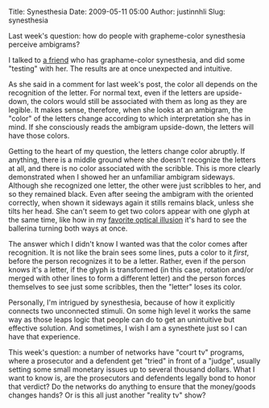 Title: Synesthesia
Date: 2009-05-11 05:00
Author: justinnhli
Slug: synesthesia

Last week's question: how do people with grapheme-color synesthesia
perceive ambigrams?

I talked to [a friend](http://jrscheung.deviantart.com/) who has
graphame-color synesthesia, and did some "testing" with her. The results
are at once unexpected and intuitive.

As she said in a comment for last week's post, the color all depends on
the recognition of the letter. For normal text, even if the letters are
upside-down, the colors would still be associated with them as long as
they are legible. It makes sense, therefore, when she looks at an
ambigram, the "color" of the letters change according to which
interpretation she has in mind. If she consciously reads the ambigram
upside-down, the letters will have those colors.

Getting to the heart of my question, the letters change color abruptly.
If anything, there is a middle ground where she doesn't recognize the
letters at all, and there is no color associated with the scribble. This
is more clearly demonstrated when I showed her an unfamiliar ambigram
sideways. Although she recognized one letter, the other were just
scribbles to her, and so they remained black. Even after seeing the
ambigram with the oriented correctly, when shown it sideways again it
stills remains black, unless she tilts her head. She can't seem to get
two colors appear with one glyph at the same time, like how in my
[favorite optical
illusion](http://www.maniacworld.com/Spinning-Silhouette-Optical-Illusion.html)
it's hard to see the ballerina turning both ways at once.

The answer which I didn't know I wanted was that the color comes after
recognition. It is not like the brain sees some lines, puts a color to
it *first*, before the person recognizes it to be a letter. Rather, even
if the person knows it's a letter, if the glyph is transformed (in this
case, rotation and/or merged with other lines to form a different
letter) and the person forces themselves to see just some scribbles,
then the "letter" loses its color.

Personally, I'm intrigued by synesthesia, because of how it explicitly
connects two unconnected stimuli. On some high level it works the same
way as those leaps logic that people can do to get an unintuitive but
effective solution. And sometimes, I wish I am a synesthete just so I
can have that experience.

This week's question: a number of networks have "court tv" programs,
where a prosecutor and a defendent get "tried" in front of a "judge",
usually setting some small monetary issues up to several thousand
dollars. What I want to know is, are the prosecutors and defendents
legally bond to honor that verdict? Do the networks do anything to
ensure that the money/goods changes hands? Or is this all just another
"reality tv" show?

